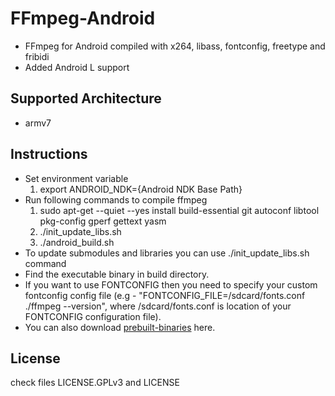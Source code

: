 FFmpeg-Android
==============

* FFmpeg for Android compiled with x264, libass, fontconfig, freetype and fribidi
* Added Android L support

Supported Architecture
----
* armv7

Instructions
----
* Set environment variable
  1. export ANDROID_NDK={Android NDK Base Path}
* Run following commands to compile ffmpeg
  1. sudo apt-get --quiet --yes install build-essential git autoconf libtool pkg-config gperf gettext yasm
  2. ./init_update_libs.sh
  3. ./android_build.sh
* To update submodules and libraries you can use ./init_update_libs.sh command
* Find the executable binary in build directory.
* If you want to use FONTCONFIG then you need to specify your custom fontconfig config file (e.g - "FONTCONFIG_FILE=/sdcard/fonts.conf ./ffmpeg --version", where /sdcard/fonts.conf is location of your FONTCONFIG configuration file).
* You can also download [prebuilt-binaries](https://github.com/hiteshsondhi88/ffmpeg-android/releases/download/v0.2.0/prebuilt-binaries.zip) here.

License
----
  check files LICENSE.GPLv3 and LICENSE
